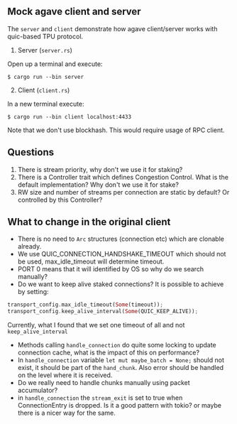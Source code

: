 ## Mock agave client and server

The `server` and `client` demonstrate how agave client/server works with quic-based TPU protocol.

1. Server (`server.rs`)

Open up a terminal and execute:

```text
$ cargo run --bin server
```

2. Client (`client.rs`)

In a new terminal execute:

```test
$ cargo run --bin client localhost:4433
```


Note that we don't use blockhash. This would require usage of RPC client.

## Questions

1. There is stream priority, why don't we use it for staking?
2. There is a Controller trait which defines Congestion Control. What is the default implementation? Why don't we use it for stake?
3. RW size and number of streams per connection are static by default? Or controlled by this Controller? 

## What to change in the original client

* There is no need to `Arc` structures (connection etc) which are clonable already.
* We use QUIC_CONNECTION_HANDSHAKE_TIMEOUT which should not be used, max_idle_timeout will determine timeout.
* PORT 0 means that it will identified by OS so why do we search manually?
* Do we want to keep alive staked connections? It is possible to achieve by setting:

```rust
transport_config.max_idle_timeout(Some(timeout));
transport_config.keep_alive_interval(Some(QUIC_KEEP_ALIVE));
```

Currently, what I found that we set one timeout of all and not `keep_alive_interval`

* Methods calling `handle_connection` do quite some locking to update connection cache, what is the impact of this on performance?
* In `handle_connection` variable `let mut maybe_batch = None;` should not exist, it should be part of the `hand_chunk`. Also error should be  handled on the level where it is received.
* Do we really need to handle chunks manually using packet accumulator?
* in `handle_connection` the `stream_exit` is set to true when ConnectionEntry is dropped. Is it a good pattern with tokio? or maybe there is a nicer way for the same.